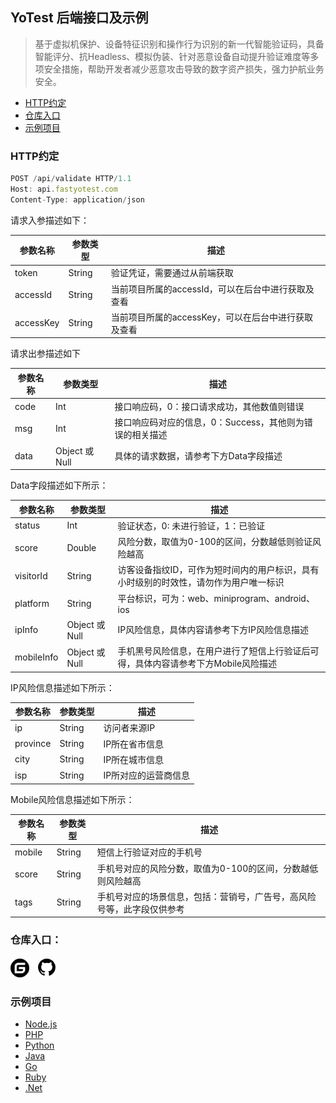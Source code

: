 YoTest 后端接口及示例
----

> 基于虚拟机保护、设备特征识别和操作行为识别的新一代智能验证码，具备智能评分、抗Headless、模拟伪装、针对恶意设备自动提升验证难度等多项安全措施，帮助开发者减少恶意攻击导致的数字资产损失，强力护航业务安全。

* [HTTP约定](https://github.com/YoTest-team/YoTest-Backend-Doc#http%E7%BA%A6%E5%AE%9A)
* [仓库入口](https://github.com/YoTest-team/YoTest-Backend-Doc#%E4%BB%93%E5%BA%93%E5%85%A5%E5%8F%A3)
* [示例项目](https://github.com/YoTest-team/YoTest-Backend-Doc#%E7%A4%BA%E4%BE%8B%E9%A1%B9%E7%9B%AE)


### HTTP约定

```javascript
POST /api/validate HTTP/1.1
Host: api.fastyotest.com
Content-Type: application/json
```

请求入参描述如下：

|      参数名称         |    参数类型   |    描述    |
| ------------- | ---------- | ---------- |
| token      | String | 验证凭证，需要通过从前端获取 |
| accessId      | String | 当前项目所属的accessId，可以在后台中进行获取及查看 |
| accessKey      | String | 当前项目所属的accessKey，可以在后台中进行获取及查看 |

请求出参描述如下

|      参数名称         |    参数类型   |    描述    |
| ------------- | ---------- | ---------- |
| code      | Int | 接口响应码，0：接口请求成功，其他数值则错误 |
| msg      | Int | 接口响应码对应的信息，0：Success，其他则为错误的相关描述 |
| data      | Object 或 Null | 具体的请求数据，请参考下方Data字段描述 |

Data字段描述如下所示：

|      参数名称         |    参数类型   |    描述    |
| ------------- | ---------- | ---------- |
| status      | Int | 验证状态，0: 未进行验证，1：已验证 |
| score      | Double | 风险分数，取值为0-100的区间，分数越低则验证风险越高 |
| visitorId      | String | 访客设备指纹ID，可作为短时间内的用户标识，具有小时级别的时效性，请勿作为用户唯一标识 |
| platform      | String | 平台标识，可为：web、miniprogram、android、ios |
| ipInfo      | Object 或 Null | IP风险信息，具体内容请参考下方IP风险信息描述 |
| mobileInfo      | Object 或 Null | 手机黑号风险信息，在用户进行了短信上行验证后可得，具体内容请参考下方Mobile风险描述 |

IP风险信息描述如下所示：

|      参数名称         |    参数类型   |    描述    |
| ------------- | ---------- | ---------- |
| ip      | String | 访问者来源IP |
| province      | String | IP所在省市信息 |
| city      | String | IP所在城市信息 |
| isp      | String | IP所对应的运营商信息 |

Mobile风险信息描述如下所示：

|      参数名称         |    参数类型   |    描述    |
| ------------- | ---------- | ---------- |
| mobile      | String | 短信上行验证对应的手机号 |
| score      | String | 手机号对应的风险分数，取值为0-100的区间，分数越低则风险越高 |
| tags      | String | 手机号对应的场景信息，包括：营销号，广告号，高风险号等，此字段仅供参考 |

### 仓库入口：
<a href="https://gitee.com/yo-test-team/yo-test-backend-doc"><img src="./images/gitee2.png" width="30px"/></a>&nbsp;&nbsp;
<a href="https://github.com/YoTest-team/YoTest-Backend-Doc"><img src="./images/GitHub.png" width="32px"/></a>

### 示例项目

* [Node.js](https://github.com/YoTest-team/YoTest-Backend-Doc/tree/master/nodejs)
* [PHP](https://github.com/YoTest-team/YoTest-Backend-Doc/tree/master/php)
* [Python](https://github.com/YoTest-team/YoTest-Backend-Doc/tree/master/python)
* [Java](https://github.com/YoTest-team/YoTest-Backend-Doc/tree/master/java)
* [Go](https://github.com/YoTest-team/YoTest-Backend-Doc/tree/master/go)
* [Ruby](https://github.com/YoTest-team/YoTest-Backend-Doc/tree/master/ruby)
* [.Net](https://github.com/YoTest-team/YoTest-Backend-Doc/tree/master/dotnet)
